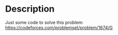 # Description
Just some code to solve this problem:
https://codeforces.com/problemset/problem/1674/G